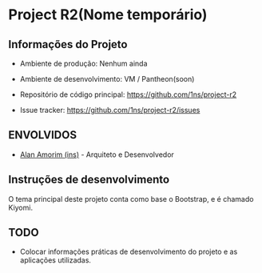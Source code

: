 # Project R2(Nome temporário)


## Informações do Projeto

- Ambiente de produção: Nenhum ainda
- Ambiente de desenvolvimento: VM / Pantheon(soon)

- Repositório de código principal: https://github.com/1ns/project-r2
- Issue tracker: https://github.com/1ns/project-r2/issues

## ENVOLVIDOS
- [Alan Amorim (ins)](mailto:alan.amorim@live.com) - Arquiteto e Desenvolvedor

## Instruções de desenvolvimento

O tema principal deste projeto conta como base o Bootstrap, e é chamado Kiyomi.


## TODO
- Colocar informações práticas de desenvolvimento do projeto e as aplicações utilizadas.
